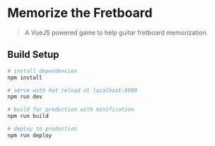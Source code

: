 # Memorize the Fretboard

> A VueJS powered game to help guitar fretboard memorization.

## Build Setup

``` bash
# install dependencies
npm install

# serve with hot reload at localhost:8080
npm run dev

# build for production with minification
npm run build

# deploy to production
npm run deploy
```
